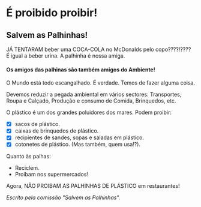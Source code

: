# É proibido proibir!

## Salvem as Palhinhas!

JÁ TENTARAM beber uma COCA-COLA no McDonalds pelo copo????!????
É igual a beber urina.
A palhinha é nossa amiga. 

#### Os amigos das palhinas são também amigos do Ambiente!

O Mundo está todo escangalhado. É verdade. Temos de fazer alguma coisa.

Devemos reduzir a pegada ambiental em vários sectores: Transportes, Roupa e Calçado, Produção e consumo de Comida, Brinquedos, etc.

O plástico é um dos grandes poluidores dos mares.  Podem proibir: 
- [x] sacos de plástico.
- [x] caixas de brinquedos de plástico.
- [x] recipientes de sandes, sopas e saladas em plástico.
- [x] cotonetes de plástico. (Mas também, quem usa!?).

Quanto às palhas:
- Reciclem.
- Proibam nos supermercados!  

Agora, NÃO PROIBAM AS PALHINHAS DE PLÁSTICO em restaurantes!

_Escrito pela comissão "Salvem as Palhinhas"._
